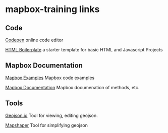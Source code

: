 # mapbox-training links


## Code
[Codepen](https://codepen.io/) online code editor

[HTML Boilerplate](https://html5boilerplate.com/) a starter template for basic HTML and Javascript Projects


## Mapbox Documentation

[Mapbox Examples](https://docs.mapbox.com/mapbox-gl-js/example/) Mapbox code examples

[Mapbox Documentation](https://docs.mapbox.com/mapbox-gl-js/api/) Mapbox documenation of methods, etc.


## Tools 

[Geojson.io](https://geojson.io/) Tool for viewing, editing geojson.

[Mapshaper](https://mapshaper.org/) Tool for simplifying geojson


